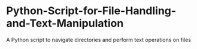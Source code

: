 # Python-Script-for-File-Handling-and-Text-Manipulation
A Python script to navigate directories and perform text operations on files

